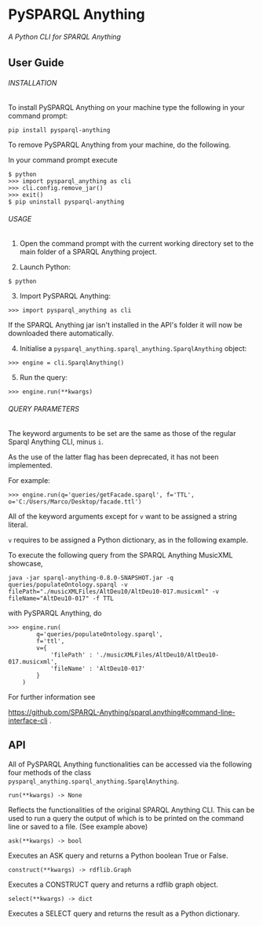 # PySPARQL Anything
###### A Python CLI for SPARQL Anything

## User Guide

###### INSTALLATION 

To install PySPARQL Anything on your machine type the following in your command prompt:
```
pip install pysparql-anything 
```

To remove PySPARQL Anything from your machine, do the following.

In your command prompt execute
```
$ python
>>> import pysparql_anything as cli
>>> cli.config.remove_jar()
>>> exit()
$ pip uninstall pysparql-anything
```

###### USAGE

1) Open the command prompt with the current working directory set to the main folder of a SPARQL Anything project.

2) Launch Python: 
```
$ python 
```
   
3) Import PySPARQL Anything: 
```
>>> import pysparql_anything as cli
```

If the SPARQL Anything jar isn't installed in the API's folder it will now be downloaded there automatically.

4) Initialise a ```pysparql_anything.sparql_anything.SparqlAnything``` object:
``` 
>>> engine = cli.SparqlAnything()
```

5) Run the query:
```
>>> engine.run(**kwargs)
```

###### QUERY PARAMETERS

The keyword arguments to be set are the same as those of the regular Sparql Anything CLI, minus ```i```.

As the use of the latter flag has been deprecated, it has not been implemented.

For example:
```
>>> engine.run(q='queries/getFacade.sparql', f='TTL', o='C:/Users/Marco/Desktop/facade.ttl')
```

All of the keyword arguments except for ```v``` want to be assigned a string literal. 

```v``` requires to be assigned a Python dictionary, as in the following example.

To execute the following query from the SPARQL Anything MusicXML showcase,
```
java -jar sparql-anything-0.8.0-SNAPSHOT.jar -q queries/populateOntology.sparql -v filePath="./musicXMLFiles/AltDeu10/AltDeu10-017.musicxml" -v fileName="AltDeu10-017" -f TTL
```

with PySPARQL Anything, do
```
>>> engine.run(
    	q='queries/populateOntology.sparql',
    	f='ttl',
    	v={
            'filePath' : './musicXMLFiles/AltDeu10/AltDeu10-017.musicxml',
            'fileName' : 'AltDeu10-017'
    	}
    )
```

For further information see 

https://github.com/SPARQL-Anything/sparql.anything#command-line-interface-cli .

## API

All of PySPARQL Anything functionalities can be accessed via the following four methods of the class 
```pysparql_anything.sparql_anything.SparqlAnything```.

``` run(**kwargs) -> None ```

Reflects the functionalities of the original SPARQL Anything CLI. This can be used to run a query the output of
which is to be printed on the command line or saved to a file. (See example above)

``` ask(**kwargs) -> bool ```

Executes an ASK query and returns a Python boolean True or False.

``` construct(**kwargs) -> rdflib.Graph ```

Executes a CONSTRUCT query and returns a rdflib graph object.

``` select(**kwargs) -> dict ```

Executes a SELECT query and returns the result as a Python dictionary. 
